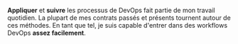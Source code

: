 

**Appliquer** et **suivre** les processus de DevOps fait partie de mon travail quotidien. La plupart de mes contrats passés et présents tournent autour de ces méthodes. En tant que tel, je suis capable d'entrer dans des workflows DevOps **assez facilement**.

